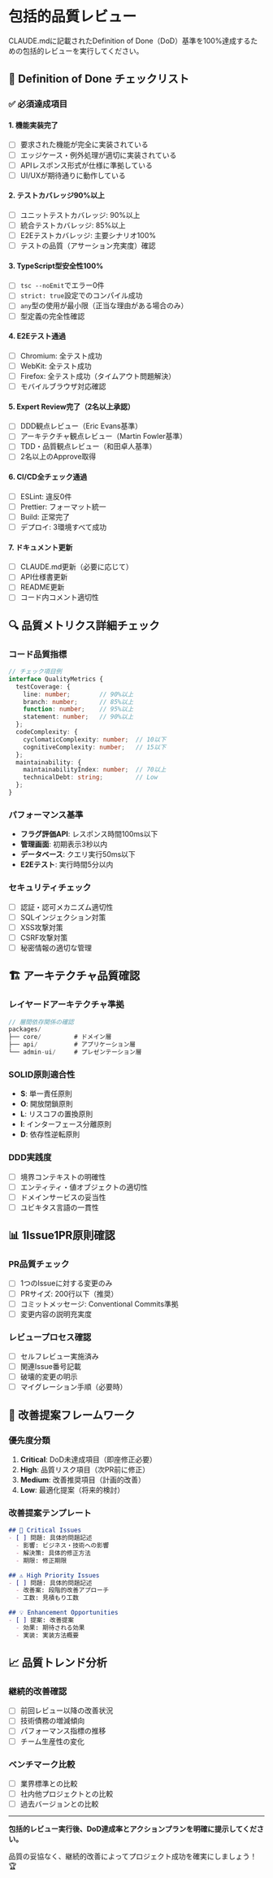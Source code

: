 # 包括的品質レビュー

CLAUDE.mdに記載されたDefinition of Done（DoD）基準を100%達成するための包括的レビューを実行してください。

## 🎯 Definition of Done チェックリスト

### ✅ 必須達成項目

#### 1. **機能実装完了**
- [ ] 要求された機能が完全に実装されている
- [ ] エッジケース・例外処理が適切に実装されている
- [ ] APIレスポンス形式が仕様に準拠している
- [ ] UI/UXが期待通りに動作している

#### 2. **テストカバレッジ90%以上**
- [ ] ユニットテストカバレッジ: 90%以上
- [ ] 統合テストカバレッジ: 85%以上
- [ ] E2Eテストカバレッジ: 主要シナリオ100%
- [ ] テストの品質（アサーション充実度）確認

#### 3. **TypeScript型安全性100%**
- [ ] `tsc --noEmit`でエラー0件
- [ ] `strict: true`設定でのコンパイル成功
- [ ] `any`型の使用が最小限（正当な理由がある場合のみ）
- [ ] 型定義の完全性確認

#### 4. **E2Eテスト通過**
- [ ] Chromium: 全テスト成功
- [ ] WebKit: 全テスト成功  
- [ ] Firefox: 全テスト成功（タイムアウト問題解決）
- [ ] モバイルブラウザ対応確認

#### 5. **Expert Review完了（2名以上承認）**
- [ ] DDD観点レビュー（Eric Evans基準）
- [ ] アーキテクチャ観点レビュー（Martin Fowler基準）
- [ ] TDD・品質観点レビュー（和田卓人基準）
- [ ] 2名以上のApprove取得

#### 6. **CI/CD全チェック通過**
- [ ] ESLint: 違反0件
- [ ] Prettier: フォーマット統一
- [ ] Build: 正常完了
- [ ] デプロイ: 3環境すべて成功

#### 7. **ドキュメント更新**
- [ ] CLAUDE.md更新（必要に応じて）
- [ ] API仕様書更新
- [ ] README更新
- [ ] コード内コメント適切性

## 🔍 品質メトリクス詳細チェック

### コード品質指標
```typescript
// チェック項目例
interface QualityMetrics {
  testCoverage: {
    line: number;        // 90%以上
    branch: number;      // 85%以上
    function: number;    // 95%以上
    statement: number;   // 90%以上
  };
  codeComplexity: {
    cyclomaticComplexity: number;  // 10以下
    cognitiveComplexity: number;   // 15以下
  };
  maintainability: {
    maintainabilityIndex: number;  // 70以上
    technicalDebt: string;         // Low
  };
}
```

### パフォーマンス基準
- **フラグ評価API**: レスポンス時間100ms以下
- **管理画面**: 初期表示3秒以内
- **データベース**: クエリ実行50ms以下
- **E2Eテスト**: 実行時間5分以内

### セキュリティチェック
- [ ] 認証・認可メカニズム適切性
- [ ] SQLインジェクション対策
- [ ] XSS攻撃対策
- [ ] CSRF攻撃対策
- [ ] 秘密情報の適切な管理

## 🏗️ アーキテクチャ品質確認

### レイヤードアーキテクチャ準拠
```typescript
// 層間依存関係の確認
packages/
├── core/         # ドメイン層
├── api/          # アプリケーション層  
└── admin-ui/     # プレゼンテーション層
```

### SOLID原則適合性
- **S**: 単一責任原則
- **O**: 開放閉鎖原則
- **L**: リスコフの置換原則
- **I**: インターフェース分離原則
- **D**: 依存性逆転原則

### DDD実践度
- [ ] 境界コンテキストの明確性
- [ ] エンティティ・値オブジェクトの適切性
- [ ] ドメインサービスの妥当性
- [ ] ユビキタス言語の一貫性

## 📊 1Issue1PR原則確認

### PR品質チェック
- [ ] 1つのIssueに対する変更のみ
- [ ] PRサイズ: 200行以下（推奨）
- [ ] コミットメッセージ: Conventional Commits準拠
- [ ] 変更内容の説明充実度

### レビュープロセス確認
- [ ] セルフレビュー実施済み
- [ ] 関連Issue番号記載
- [ ] 破壊的変更の明示
- [ ] マイグレーション手順（必要時）

## 🎯 改善提案フレームワーク

### 優先度分類
1. **Critical**: DoD未達成項目（即座修正必要）
2. **High**: 品質リスク項目（次PR前に修正）
3. **Medium**: 改善推奨項目（計画的改善）
4. **Low**: 最適化提案（将来的検討）

### 改善提案テンプレート
```markdown
## 🚨 Critical Issues
- [ ] 問題: 具体的問題記述
  - 影響: ビジネス・技術への影響
  - 解決策: 具体的修正方法
  - 期限: 修正期限

## ⚠️ High Priority Issues  
- [ ] 問題: 具体的問題記述
  - 改善案: 段階的改善アプローチ
  - 工数: 見積もり工数

## 💡 Enhancement Opportunities
- [ ] 提案: 改善提案
  - 効果: 期待される効果
  - 実装: 実装方法概要
```

## 📈 品質トレンド分析

### 継続的改善確認
- [ ] 前回レビュー以降の改善状況
- [ ] 技術債務の増減傾向
- [ ] パフォーマンス指標の推移
- [ ] チーム生産性の変化

### ベンチマーク比較
- [ ] 業界標準との比較
- [ ] 社内他プロジェクトとの比較
- [ ] 過去バージョンとの比較

---

**包括的レビュー実行後、DoD達成率とアクションプランを明確に提示してください。**

品質の妥協なく、継続的改善によってプロジェクト成功を確実にしましょう！ 🏆